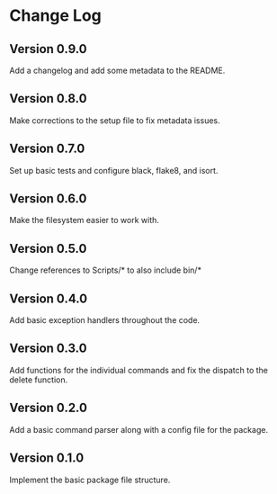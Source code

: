 # Change Log

## Version 0.9.0
Add a changelog and add some metadata to the README.

## Version 0.8.0
Make corrections to the setup file to fix metadata issues.

## Version 0.7.0
Set up basic tests and configure black, flake8, and isort.

## Version 0.6.0
Make the filesystem easier to work with.

## Version 0.5.0
Change references to Scripts/* to also include bin/*

## Version 0.4.0
Add basic exception handlers throughout the code.

## Version 0.3.0
Add functions for the individual commands and fix the dispatch to the delete function.

## Version 0.2.0
Add a basic command parser along with a config file for the package.

## Version 0.1.0
Implement the basic package file structure.
